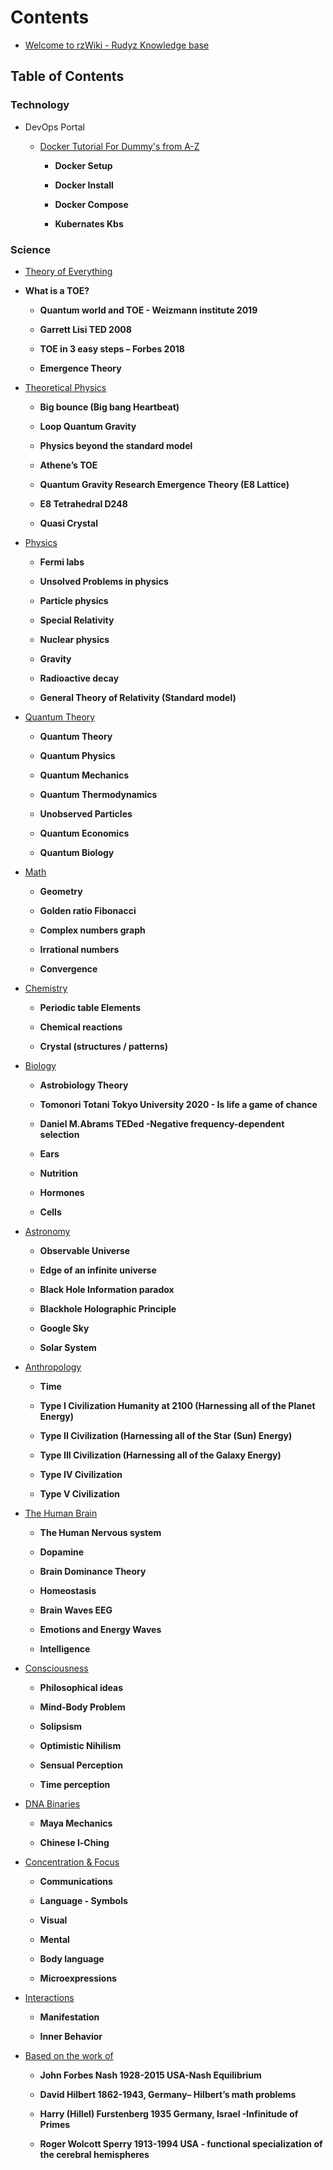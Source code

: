 # Contents

- [Welcome to rzWiki - Rudyz Knowledge base](https://github.com/6rz6/6rz6/blob/main/RzWiki.md)

##  Table of Contents

 ### Technology

- DevOps Portal
   
     - [Docker Tutorial For Dummy's from A-Z](https://github.com/6rz6/6rz6/blob/main/Docker%20Tutorial%20For%20Dummy's%20from%20A-Z.md)

       - **Docker Setup**
    
       - **Docker Install**
            
       - **Docker Compose**
            
       - **Kubernates Kbs**
    
### Science

   - [Theory of Everything](https://github.com/6rz6/6rz6/blob/main/Theory%20of%20Everything.md)
  

   - **What is a TOE?**
    
     - **Quantum world and TOE - Weizmann institute 2019**
    
     - **Garrett Lisi TED 2008**
    
     - **TOE in 3 easy steps – Forbes 2018**
    
     - **Emergence Theory**
 

- [Theoretical Physics](https://github.com/6rz6/6rz6/blob/main/Theoretical%20Physics.md)

    - **Big bounce (Big bang Heartbeat)**

    - **Loop Quantum Gravity**

    - **Physics beyond the standard model**

    - **Athene’s TOE**

    - **Quantum Gravity Research Emergence Theory (E8 Lattice)**

    - **E8 Tetrahedral D248**

    - **Quasi Crystal**
   
- [Physics](https://github.com/6rz6/6rz6/blob/main/Physics.md)

    - **Fermi labs**
    
    - **Unsolved Problems in physics**
    
    - **Particle physics**
    
    - **Special Relativity**

    - **Nuclear physics**

    - **Gravity**

    - **Radioactive decay**

    - **General Theory of Relativity (Standard model)**


- [Quantum Theory](https://github.com/6rz6/6rz6/blob/main/Quantum%20Theory.md)

    - **Quantum Theory**

    - **Quantum Physics**

    - **Quantum Mechanics**

    - **Quantum Thermodynamics**

    - **Unobserved Particles**

    - **Quantum Economics**

    - **Quantum Biology**
    
- [Math](https://github.com/6rz6/6rz6/blob/main/Maths.md)

    - **Geometry**

    - **Golden ratio Fibonacci**

    - **Complex numbers graph**

    - **Irrational numbers**

    - **Convergence**
    
- [Chemistry](https://github.com/6rz6/6rz6/blob/main/Chemistry.md)

    - **Periodic table Elements**
    
    - **Chemical reactions**

    - **Crystal (structures / patterns)**
    
- [Biology](https://github.com/6rz6/6rz6/blob/main/Biology.md)

    - **Astrobiology Theory**

    - **Tomonori Totani Tokyo University 2020 - Is life a game of chance**

    - **Daniel M.Abrams TEDed -Negative frequency-dependent selection**

    - **Ears**

    - **Nutrition**

    - **Hormones**

    - **Cells**
    
- [Astronomy](https://github.com/6rz6/6rz6/blob/main/Astronomy.md)

    - **Observable Universe**

    - **Edge of an infinite universe**

    - **Black Hole Information paradox**

    - **Blackhole Holographic Principle**

    - **Google Sky**

    - **Solar System**

- [Anthropology](https://github.com/6rz6/6rz6/blob/main/Anthropology.md)

    - **Time**

    - **Type I Civilization Humanity at 2100 (Harnessing all of the Planet Energy)**

    - **Type II Civilization (Harnessing all of the Star (Sun) Energy)**

    - **Type III Civilization (Harnessing all of the Galaxy Energy)**

    - **Type IV Civilization**

    - **Type V Civilization**
    
- [The Human Brain](https://github.com/6rz6/6rz6/blob/main/The%20Human%20Brain.md)

    - **The Human Nervous system**

    - **Dopamine**

    - **Brain Dominance Theory**

    - **Homeostasis**

    - **Brain Waves EEG**

    - **Emotions and Energy Waves**

    - **Intelligence**
   
- [Consciousness](https://github.com/6rz6/6rz6/blob/main/Consciousness.md)

    - **Philosophical ideas**

    - **Mind-Body Problem**

    - **Solipsism**

    - **Optimistic Nihilism**

    - **Sensual Perception**

    - **Time perception**

- [DNA Binaries](https://github.com/6rz6/6rz6/blob/main/DNA%20Binaries.md)

    - **Maya Mechanics**

    - **Chinese l-Ching**

- [Concentration & Focus](https://github.com/6rz6/6rz6/blob/main/Concentration%20&%20Focus.md)

    - **Communications**

    - **Language - Symbols**

    - **Visual**

    - **Mental**

    - **Body language**

    - **Microexpressions**
    
- [Interactions](https://github.com/6rz6/6rz6/blob/main/Interactions.md)

    - **Manifestation**
    
    - **Inner Behavior**

- [Based on the work of](https://github.com/6rz6/6rz6/blob/main/Based%20on%20the%20work%20of.md)

    - **John Forbes Nash 1928-2015 USA-Nash Equilibrium**
    
    - **David Hilbert 1862-1943, Germany– Hilbert’s math problems**
    
    - **Harry (Hillel) Furstenberg 1935 Germany, Israel -Infinitude of Primes**
    
    - **Roger Wolcott Sperry 1913-1994 USA - functional specialization of the cerebral hemispheres**
